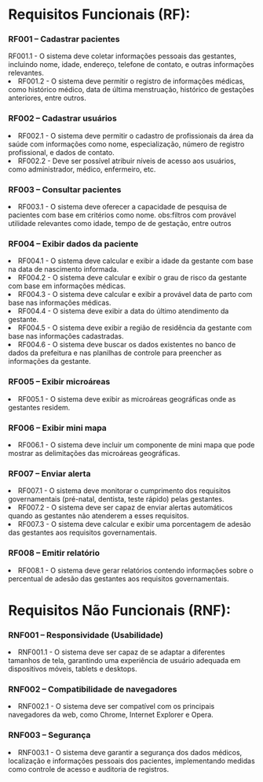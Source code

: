 <head><h1>Requisitos Funcionais (RF):</h1></head>

<h3>RF001 – Cadastrar pacientes</h3>
<li1>RF001.1 - O sistema deve coletar informações pessoais das gestantes, incluindo nome, idade, endereço, telefone de contato, e outras informações relevantes.</li>
<li>RF001.2 - O sistema deve permitir o registro de informações médicas, como histórico médico, data de última menstruação, histórico de gestações anteriores, entre outros.</li>

<h3>RF002 – Cadastrar usuários</h3>
<li>RF002.1 - O sistema deve permitir o cadastro de profissionais da área da saúde com informações como nome, especialização, número de registro profissional, e dados de contato.</li>
<li>RF002.2 - Deve ser possível atribuir níveis de acesso aos usuários, como administrador, médico, enfermeiro, etc.</li>

<h3>RF003 – Consultar pacientes</h3>
<li>RF003.1 - O sistema deve oferecer a capacidade de pesquisa de pacientes com base em critérios como nome.
obs:filtros com provável utilidade relevantes como idade, tempo de de gestação, entre outros</li>

<h3>RF004 – Exibir dados da paciente</h3>
<li>RF004.1 - O sistema deve calcular e exibir a idade da gestante com base na data de nascimento informada.</li>
<li>RF004.2 - O sistema deve calcular e exibir o grau de risco da gestante com base em informações médicas.</li>
<li>RF004.3 - O sistema deve calcular e exibir a provável data de parto com base nas informações médicas.</li>
<li>RF004.4 - O sistema deve exibir a data do último atendimento da gestante.</li>
<li>RF004.5 - O sistema deve exibir a região de residência da gestante com base nas informações cadastradas.</li>
<li>RF004.6 - O sistema deve buscar os dados existentes no banco de dados da prefeitura e nas planilhas de controle para preencher as informações da gestante.</li>

<h3>RF005 – Exibir microáreas</h3>
<li>RF005.1 - O sistema deve exibir as microáreas geográficas onde as gestantes residem.</li>

<h3>RF006 – Exibir mini mapa</h3>
<li>RF006.1 - O sistema deve incluir um componente de mini mapa que pode mostrar as delimitações das microáreas geográficas.</li>

<h3>RF007 – Enviar alerta</h3>
<li>RF007.1 - O sistema deve monitorar o cumprimento dos requisitos governamentais (pré-natal, dentista, teste rápido) pelas gestantes.</li>
<li>RF007.2 - O sistema deve ser capaz de enviar alertas automáticos quando as gestantes não atenderem a esses requisitos.</li>
<li>RF007.3 - O sistema deve calcular e exibir uma porcentagem de adesão das gestantes aos requisitos governamentais.</li>

<h3>RF008 – Emitir relatório</h3>
<li>RF008.1 - O sistema deve gerar relatórios contendo informações sobre o percentual de adesão das gestantes aos requisitos governamentais.</li>

<head><h1>Requisitos Não Funcionais (RNF):</h1></head>

<h3>RNF001 – Responsividade (Usabilidade)</h3>
<li>RNF001.1 - O sistema deve ser capaz de se adaptar a diferentes tamanhos de tela, garantindo uma experiência de usuário adequada em dispositivos móveis, tablets e desktops.</li>

<h3>RNF002 – Compatibilidade de navegadores</h3>
<li>RNF002.1 - O sistema deve ser compatível com os principais navegadores da web, como Chrome, Internet Explorer e Opera.</li>

<h3>RNF003 – Segurança</h3>
<li>RNF003.1 - O sistema deve garantir a segurança dos dados médicos, localização e informações pessoais dos pacientes, implementando medidas como controle de acesso e auditoria de registros.</li>
